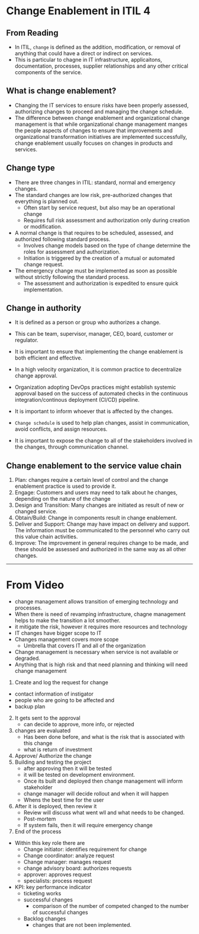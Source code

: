 # Change Enablement in ITIL 4

## From Reading
- In ITIL, `change` is defined as the addition, modification, or removal of anything that could have a direct or indirect on services.
- This is particular to chagne in IT infrastructure, applicaitons, documentation, processes, supplier relationships and any other critical components of the service.

## What is change enablement?
- Changing the IT services to ensure risks have been properly assessed, authorizing changes to proceed and managing the change schedule.
- The difference between change enablement and organizational change management is that while organizational change management manges the people aspects of changes to ensure that improvements and organizational transformation initiatives are implemented successfully, change enablement usually focuses on changes in products and services.

## Change type
- There are three changes in ITIL: standard, normal and emergency changes.
- The standard changes are low risk, pre-authorized changes that everything is planned out.
    - Often start by service request, but also may be an operational change
    - Requires full risk assessment and authorization only during creation or modification.
- A normal change is that requires to be scheduled, assessed, and authorized following standard process. 
    - Involves change models based on the type of change determine the roles for assessment and authorization.
    - Initiation is triggered by the creation of a mutual or automated change request.
- The emergency change must be implemented as soon as possible without strictly following the standard process.
    - The assessment and authorization is expedited to ensure quick implementation.

## Change in authority
- It is defined as a person or group who authorizes a change. 
- This can be team, supervisor, manager, CEO, board, customer or regulator.
- It is important to ensure that implementing the change enablement is both efficient and effective. 
- In a high velocity organization, it is common practice to decentralize change approval. 
- Organization adopting DevOps practices might establish systemic approval based on the success of automated checks in the continuous integration/continous deployment (CI/CD) pipeline.

- It is important to inform whoever that is affected by the changes.
- `Change schedule` is used to help plan changes, assist in communication, avoid conflicts, and assign resources. 
- It is important to expose the change to all of the stakeholders involved in the changes, through communication channel.

## Change enablement to the service value chain
1. Plan: changes require a certain level of control and the change enablement practice is used to provide it.
2. Engage: Customers and users may need to talk about he changes, depending on the nature of the change
3. Design and Transition: Many changes are initiated as result of new or changed service. 
4. Obtain/Build: Change in components result in change enablement.
5. Deliver and Support: Change may have impact on delivery and support. The information must be communicated to the personnel who carry out this value chain activities. 
6. Improve: The improvement in general requires change to be made, and these should be assessed and authorized in the same way as all other changes.


---
# From Video

- change management allows transition of emerging technology and processes.
- When there is need of revamping infrastructure, chagne management helps to make the transition a lot smoother.
- it mitigate the risk, however it requires more resources and technology
- IT changes have bigger scope to IT
- Changes management covers more scope
    - Umbrella that covers IT and all of the organization
- Change management is necessary when service is not available or degraded. 
- Anything that is high risk and that need planning and thinking will need change management

1. Create and log the request for change
- contact information of instigator
- people who are going to be affected and
- backup plan
2. It gets sent to the approval
    - can decide to approve, more info, or rejected
3. changes are evaluated
    - Has been done before, and what is the risk that is associated with this change
    - what is return of investment
4. Approve/ Authorize the change
5. Building and testing the project
    - after approving then it will be tested
    - it will be tested on development environment.
    - Once its built and deployed then change management will inform stakeholder
    - change manager will decide rollout and when it will happen
    - Whens the best time for the user
6. After it is deployed, then review it
    - Review will discuss what went wll and what needs to be changed. 
    - Post-mortem
    - If system fails, then it will require emergency change
7. End of the process

- Within this key role there are
    - Change initiator: identifies requirement for change
    - Change coordinator: analyze request
    - Change manager: manages request
    - change advisory board: authorizes requests
    - approver: approves request
    - specialists: process request
- KPI: key performance indicator
    - ticketing works
    - successful changes
        - comparison of the number of competed changed to the number of successful changes
    - Backlog changes
        - changes that are not been implemented. 